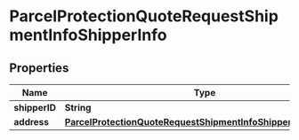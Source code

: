

# ParcelProtectionQuoteRequestShipmentInfoShipperInfo

## Properties

Name | Type | Description | Notes
------------ | ------------- | ------------- | -------------
**shipperID** | **String** |  | 
**address** | [**ParcelProtectionQuoteRequestShipmentInfoShipperInfoAddress**](ParcelProtectionQuoteRequestShipmentInfoShipperInfoAddress.md) |  | 



